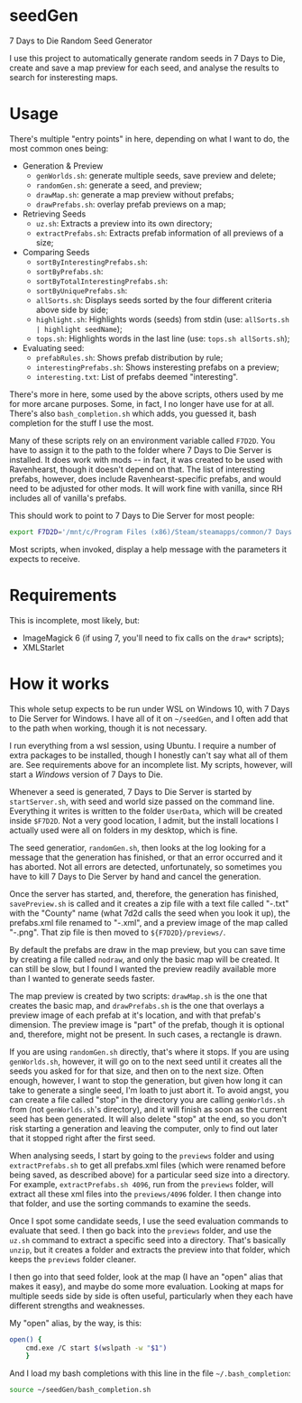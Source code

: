 # seedGen
7 Days to Die Random Seed Generator

I use this project to automatically generate random seeds in 7 Days to Die,
create and save a map preview for each seed, and analyse the results to
search for insteresting maps.

# Usage

There's multiple "entry points" in here, depending on what I want to do,
the most common ones being:

* Generation & Preview
  - `genWorlds.sh`: generate multiple seeds, save preview and delete;
  - `randomGen.sh`: generate a seed, and preview;
  - `drawMap.sh`: generate a map preview without prefabs;
  - `drawPrefabs.sh`: overlay prefab previews on a map;
* Retrieving Seeds
  - `uz.sh`: Extracts a preview into its own directory;
  - `extractPrefabs.sh`: Extracts prefab information of all previews of a size;
* Comparing Seeds
  - `sortByInterestingPrefabs.sh`:
  - `sortByPrefabs.sh`:
  - `sortByTotalInterestingPrefabs.sh`:
  - `sortByUniquePrefabs.sh`:
  - `allSorts.sh`: Displays seeds sorted by the four different criteria above side by side;
  - `highlight.sh`: Highlights words (seeds) from stdin (use: `allSorts.sh | highlight seedName`);
  - `tops.sh`: Highlights words in the last line (use: `tops.sh allSorts.sh`);
* Evaluating seed:
  - `prefabRules.sh`: Shows prefab distribution by rule;
  - `interestingPrefabs.sh`: Shows insteresting prefabs on a preview;
  - `interesting.txt`: List of prefabs deemed "interesting".

There's more in here, some used by the above scripts, others used by me for more arcane
purposes. Some, in fact, I no longer have use for at all. There's also `bash_completion.sh`
which adds, you guessed it, bash completion for the stuff I use the most.

Many of these scripts rely on an environment variable called `F7D2D`. You have to assign
it to the path to the folder where 7 Days to Die Server is installed. It does work with
mods -- in fact, it was created to be used with Ravenhearst, though it doesn't depend on
that. The list of interesting prefabs, however, does include Ravenhearst-specific prefabs,
and would need to be adjusted for other mods. It will work fine with vanilla, since RH
includes all of vanilla's prefabs.

This should work to point to 7 Days to Die Server for most people:

```bash
export F7D2D='/mnt/c/Program Files (x86)/Steam/steamapps/common/7 Days to Die Dedicated Server'
```

Most scripts, when invoked, display a help message with the parameters it expects to receive.

# Requirements

This is incomplete, most likely, but:

* ImageMagick 6 (if using 7, you'll need to fix calls on the `draw*` scripts);
* XMLStarlet

# How it works

This whole setup expects to be run under WSL on Windows 10, with 7 Days to Die Server for
Windows. I have all of it on `~/seedGen`, and I often add that to the path when working,
though it is not necessary.

I run everything from a wsl session, using Ubuntu. I require a number of extra packages to
be installed, though I honestly can't say what all of them are. See requirements above for
an incomplete list. My scripts, however, will start a *Windows* version of 7 Days to Die.

Whenever a seed is generated, 7 Days to Die Server is started by `startServer.sh`, with
seed and world size passed on the command line. Everything it writes is written to the
folder `UserData`, which will be created inside `$F7D2D`. Not a very good location, I
admit, but the install locations I actually used were all on folders in my desktop, which
is fine.

The seed generatior, `randomGen.sh`, then looks at the log looking for a message that
the generation has finished, or that an error occurred and it has aborted. Not all errors
are detected, unfortunately, so sometimes you have to kill 7 Days to Die Server by hand
and cancel the generation.

Once the server has started, and, therefore, the generation has finished, `savePreview.sh`
is called and it creates a zip file with a text file called "<seed>-<size>.txt" with the
"County" name (what 7d2d calls the seed when you look it up), the prefabs.xml file renamed
to "<seed>-<size>.xml", and a preview image of the map called "<seed>-<size>.png". That
zip file is then moved to `${F7D2D}/previews/`.

By default the prefabs are draw in the map preview, but you can save time by creating
a file called `nodraw`, and only the basic map will be created. It can still be slow, but
I found I wanted the preview readily available more than I wanted to generate seeds faster.

The map preview is created by two scripts: `drawMap.sh` is the one that creates the basic
map, and `drawPrefabs.sh` is the one that overlays a preview image of each prefab at it's
location, and with that prefab's dimension. The preview image is "part" of the prefab,
though it is optional and, therefore, might not be present. In such cases, a rectangle is
drawn.

If you are using `randomGen.sh` directly, that's where it stops. If you are using
`genWorlds.sh`, however, it will go on to the next seed until it creates all the seeds you
asked for for that size, and then on to the next size. Often enough, however, I want to
stop the generation, but given how long it can take to generate a single seed, I'm loath
to just abort it. To avoid angst, you can create a file called "stop" in the directory
you are calling `genWorlds.sh` from (not `genWorlds.sh`'s directory), and it will finish
as soon as the current seed has been generated. It will also delete "stop" at the end,
so you don't risk starting a generation and leaving the computer, only to find out later
that it stopped right after the first seed.

When analysing seeds, I start by going to the `previews` folder and using `extractPrefabs.sh`
to get all prefabs.xml files (which were renamed before being saved, as described above)
for a particular seed size into a directory. For example, `extractPrefabs.sh 4096`, run
from the `previews` folder, will extract all these xml files into the `previews/4096`
folder. I then change into that folder, and use the sorting commands to examine the seeds.

Once I spot some candidate seeds, I use the seed evaluation commands to evaluate that seed.
I then go back into the `previews` folder, and use the `uz.sh` command to extract a specific
seed into a directory. That's basically `unzip`, but it creates a folder and extracts the
preview into that folder, which keeps the `previews` folder cleaner.

I then go into that seed folder, look at the map (I have an "open" alias that makes it easy),
and maybe do some more evaluation. Looking at maps for multiple seeds side by side is often
useful, particularly when they each have different strengths and weaknesses.

My "open" alias, by the way, is this:

```bash
open() {
    cmd.exe /C start $(wslpath -w "$1")
    }
```

And I load my bash completions with this line in the file `~/.bash_completion`:

```bash
source ~/seedGen/bash_completion.sh
```


